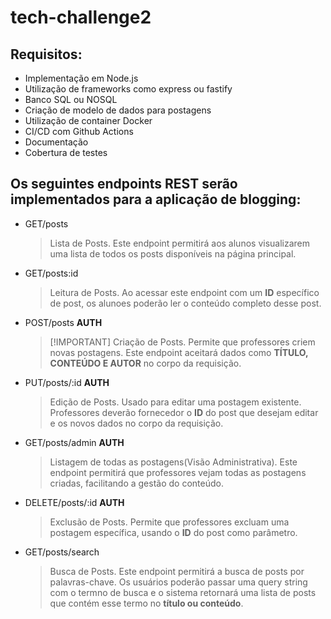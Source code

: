 # tech-challenge2

## Requisitos:

- Implementação em Node.js
- Utilização de frameworks como express ou fastify
- Banco SQL ou NOSQL
- Criação de modelo de dados para postagens
- Utilização de container Docker
- CI/CD com Github Actions
- Documentação
- Cobertura de testes

## Os seguintes endpoints REST serão implementados para a aplicação de blogging:

- GET/posts

  > Lista de Posts. Este endpoint permitirá aos alunos visualizarem uma lista de todos os posts disponíveis na página principal.

- GET/posts:id

  > Leitura de Posts. Ao acessar este endpoint com um **ID** específico de post, os alunoes poderão ler o conteúdo completo desse post.

- POST/posts **AUTH**

  > [!IMPORTANT] Criação de Posts. Permite que professores criem novas postagens. Este endpoint aceitará dados como **TÍTULO, CONTEÚDO E AUTOR** no corpo da requisição.

- PUT/posts/:id **AUTH**

  > Edição de Posts. Usado para editar uma postagem existente. Professores deverão fornecedor o **ID** do post que desejam editar e os novos dados no corpo da requisição.

- GET/posts/admin **AUTH**

  > Listagem de todas as postagens(Visão Administrativa). Este endpoint permitirá que professores vejam todas as postagens criadas, facilitando a gestão do conteúdo.

- DELETE/posts/:id **AUTH**

  > Exclusão de Posts. Permite que professores excluam uma postagem específica, usando o **ID** do post como parâmetro.

- GET/posts/search
  > Busca de Posts. Este endpoint permitirá a busca de posts por palavras-chave. Os usuários poderão passar uma query string com o termno de busca e o sistema retornará uma lista de posts que contém esse termo no **título ou conteúdo**.
